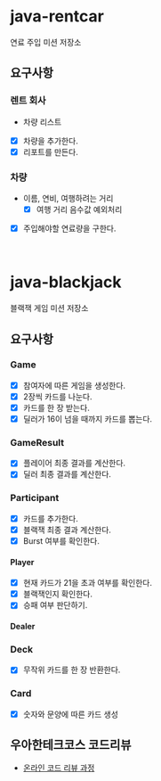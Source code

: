 # java-rentcar

연료 주입 미션 저장소

## 요구사항

### 렌트 회사

- 차량 리스트
- [x] 차량을 추가한다.
- [x] 리포트를 만든다.

### 차량

- 이름, 연비, 여행하려는 거리
    - [x] 여행 거리 음수값 예외처리
- [x] 주입해야할 연료량을 구한다.

<br/>

# java-blackjack

블랙잭 게임 미션 저장소

## 요구사항

### Game

- [x] 참여자에 따른 게임을 생성한다.
- [x] 2장씩 카드를 나눈다.
- [x] 카드를 한 장 받는다.
- [x] 딜러가 16이 넘을 때까지 카드를 뽑는다.

### GameResult

- [x] 플레이어 최종 결과를 계산한다.
- [x] 딜러 최종 결과를 계산한다.

### Participant

- [x] 카드를 추가한다.
- [x] 블랙잭 최종 결과 계산한다.
- [x] Burst 여부를 확인한다.

#### Player

- [x] 현재 카드가 21을 초과 여부를 확인한다.
- [x] 블랙잭인지 확인한다.
- [x] 승패 여부 판단하기.

#### Dealer

### Deck

- [x] 무작위 카드를 한 장 반환한다.

### Card

- [x] 숫자와 문양에 따른 카드 생성

## 우아한테크코스 코드리뷰

* [온라인 코드 리뷰 과정](https://github.com/woowacourse/woowacourse-docs/blob/master/maincourse/README.md)
